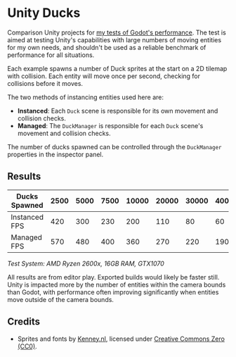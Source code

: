 # Unity Ducks
Comparison Unity projects for [my tests of Godot's performance](https://github.com/Fourjays/godot_ducks). The test is aimed at testing Unity's capabilities with large numbers of moving entities for my own needs, and shouldn't be used as a reliable benchmark of performance for all situations.

Each example spawns a number of Duck sprites at the start on a 2D tilemap with collision. Each entity will move once per second, checking for collisions before it moves.

The two methods of instancing entities used here are:
- **Instanced**: Each `Duck` scene is responsible for its own movement and collision checks.
- **Managed**: The `DuckManager` is responsible for each `Duck` scene's movement and collision checks.

The number of ducks spawned can be controlled through the `DuckManager` properties in the inspector panel.

## Results
| Ducks Spawned       | 2500 | 5000 | 7500 | 10000 | 20000 | 30000 | 40000 | 50000 | 60000 | 80000 | 120000 |
|---------------------|------|------|------|-------|-------|-------|-------|-------|-------|-------|--------|
| Instanced FPS       | 420  | 300  | 230  | 200   | 110   | 80    | 60    | 50    | 40    | 30    | 15     |
| Managed FPS         | 570  | 480  | 400  | 360   | 270   | 220   | 190   | 160   | 140   | 80    | 40     |

*Test System: AMD Ryzen 2600x, 16GB RAM, GTX1070*

All results are from editor play. Exported builds would likely be faster still. Unity is impacted more by the number of entities within the camera bounds than Godot, with performance often improving significantly when entities move outside of the camera bounds.


## Credits
- Sprites and fonts by [Kenney.nl](https://kenney.nl/), licensed under [Creative Commons Zero (CC0)](http://creativecommons.org/publicdomain/zero/1.0/).

